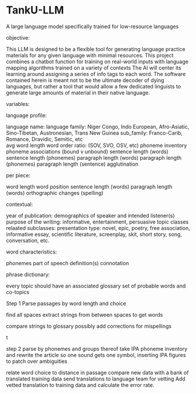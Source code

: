 # TankU-LLM
A large language model specifically trained for low-resource languages

objective:

This LLM is designed to be a flexible tool for generating language practice materials for any given language with minimal resources.
This project combines a chatbot function for training on real-world inputs with language mapping algorithms trained on a variety of contexts
The AI will center its learning around assigning a series of info tags to each word. The software contained herein is meant not to be the ultimate decoder of dying languages, but rather a tool that would allow a few dedicated linguists to generate large amounts of material in their native language.

variables:

language profile:

language name:
language family: Niger Congo, Indo European, Afro-Asiatic, Sino-Tibetan, Austronesian, Trans New Guinea
sub_family: Franco-Carib, Romance, Dravidic, Semitic, etc  
avg word length
word order ratio: (SOV, SVO, OSV, etc)
phoneme inventory
phoneme associations (bound v unbound)
sentence length (words)
sentence length (phonemes)
paragraph length (words)
paragraph length (phonemes)
paragraph length (sentence)
agglutination

per piece:

word length
word position
sentence length (words)
paragraph length (words)
orthographic changes (spelling)

contextual:

year of publication:
demographics of speaker and intended listener(s)
purpose of the writing: informative, entertainment, persuasive
topic classes relaated subclasses:
presentation type: novel, epic, poetry, free association, informative essay, scientific literature, screenplay, skit, short story, song, conversation, etc.

word characteristics:

phonemes
part of speech
definition(s)
connotation

phrase dictionary:

every topic should have an associated glossary set of probable words and co-topics

Step 1 
Parse passages by word length and choice

find all spaces
extract strings from between spaces to get words

compare strings to glossary
possibly add corrections for mispellings

t


step 2
parse by phonemes and groups thereof
take IPA phoneme inventory and rewrite the article so one sound gets one symbol, inserting IPA figures to patch over ambiguities



relate word choice to distance in passage
compare new data with a bank of translated training data
send translations to language team for vetting
Add vetted translation to training data and calculate the error rate.
